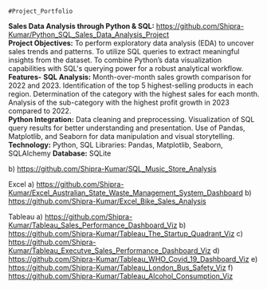                                                                                       #Project_Portfolio

**Sales Data Analysis through Python & SQL:** https://github.com/Shipra-Kumar/Python_SQL_Sales_Data_Analysis_Project  
**Project Objectives:** To perform exploratory data analysis (EDA) to uncover sales trends and patterns. To utilize SQL queries to extract meaningful insights from the dataset. To combine Python’s data visualization capabilities with SQL's querying power for a robust analytical workflow.  
**Features-** **SQL Analysis:** Month-over-month sales growth comparison for 2022 and 2023. Identification of the top 5 highest-selling products in each region. Determination of the category with the highest sales for each month. Analysis of the sub-category with the highest profit growth in 2023 compared to 2022.  
**Python Integration:** Data cleaning and preprocessing. Visualization of SQL query results for better understanding and presentation. Use of Pandas, Matplotlib, and Seaborn for data manipulation and visual storytelling.  
**Technology:** Python, SQL Libraries: Pandas, Matplotlib, Seaborn, SQLAlchemy  **Database:** SQLite

  
b) https://github.com/Shipra-Kumar/SQL_Music_Store_Analysis

Excel
a) https://github.com/Shipra-Kumar/Excel_Australian_State_Waste_Management_System_Dashboard
b) https://github.com/Shipra-Kumar/Excel_Bike_Sales_Analysis

Tableau
a) https://github.com/Shipra-Kumar/Tableau_Sales_Performance_Dashboard_Viz
b) https://github.com/Shipra-Kumar/Tableau_The_Startup_Quadrant_Viz
c) https://github.com/Shipra-Kumar/Tableau_Executve_Sales_Performance_Dashboard_Viz
d) https://github.com/Shipra-Kumar/Tableau_WHO_Covid_19_Dashboard_Viz
e) https://github.com/Shipra-Kumar/Tableau_London_Bus_Safety_Viz
f) https://github.com/Shipra-Kumar/Tableau_Alcohol_Consumption_Viz



